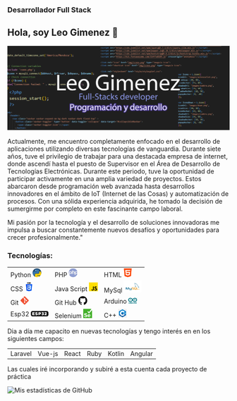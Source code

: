 ### Desarrollador Full Stack


<h2>Hola, soy Leo Gimenez 👋 </h2>

<!--
**LeoGidev/LeoGidev** is a ✨ _special_ ✨ repository because its `README.md` (this file) appears on your GitHub profile.

Here are some ideas to get you started:

- 🔭 I’m currently working on ...
- 🌱 I’m currently learning ...
- 👯 I’m looking to collaborate on ...
- 🤔 I’m looking for help with ...
- 💬 Ask me about ...
- 📫 How to reach me: ...
- 😄 Pronouns: ...
- ⚡ Fun fact: ...
-->
<img src="portada.jpg">
<p>Actualmente, me encuentro completamente enfocado en el desarrollo de aplicaciones utilizando diversas tecnologías de vanguardia. 
                      Durante siete años, tuve el privilegio de trabajar para una destacada empresa de internet, donde ascendí hasta el puesto de Supervisor en el Área de
                       Desarrollo de Tecnologías Electrónicas. Durante este periodo, tuve la oportunidad de participar activamente en una amplia variedad de proyectos. Estos 
                       abarcaron desde programación web avanzada hasta desarrollos innovadores en el ámbito de IoT (Internet de las Cosas) y automatización de procesos.
                        Con una sólida experiencia adquirida, he tomado la decisión de sumergirme por completo en este fascinante campo laboral.
                        </p><p> Mi pasión por la tecnología y el desarrollo de soluciones innovadoras me impulsa a buscar constantemente nuevos desafíos 
                         y oportunidades para crecer profesionalmente."</p>
<h3>Tecnologías:</h3>
<table>
<tr>
  <td>Python <img src="piton.png" width="20px"></td>
  <td>PHP <img src="php.png" width="20px"></td>
  <td>HTML <img src="html5.png" width="20px"></td>
  </tr>
 <tr>
  <td>CSS <img src="css3.png" width="20px"></td>
  <td>Java Script <img src="js.png" width="20px"></td>

  <td>MySql <img src="mysql.png" width="40px"></td>
  </tr>
 <tr>
  <td>Git <img src="git.png" width="20px"></td>
  <td>Git Hub <img src="github.png" width="20px"></td>
  <td>Arduino <img src="arduino.png" width="20px"></td>
  
 </tr>
<tr>
  <td>Esp32 <img src="esp32.png" width="40px"></td>
<td>Selenium <img src="Selenium_Logo.png" width="20px"></td>
<td>C++ <img src="c.png" width="20px"></td>
  
 </tr>
</table>
<p>Dia a día me capacito en nuevas tecnologías y tengo interés en en los siguientes campos:</p>
<table><tr><td>Laravel</td><td>Vue-js</td><td>React</td><td>Ruby</td><td>Kotlin</td><td>Angular</td>
</tr></table>
<p>Las cuales iré incorporando y subiré a esta cuenta cada proyecto de práctica</p>

![Mis estadísticas de GitHub](https://github-readme-stats.vercel.app/api?username=LeoGidev&show_icons=true&theme=radical)


